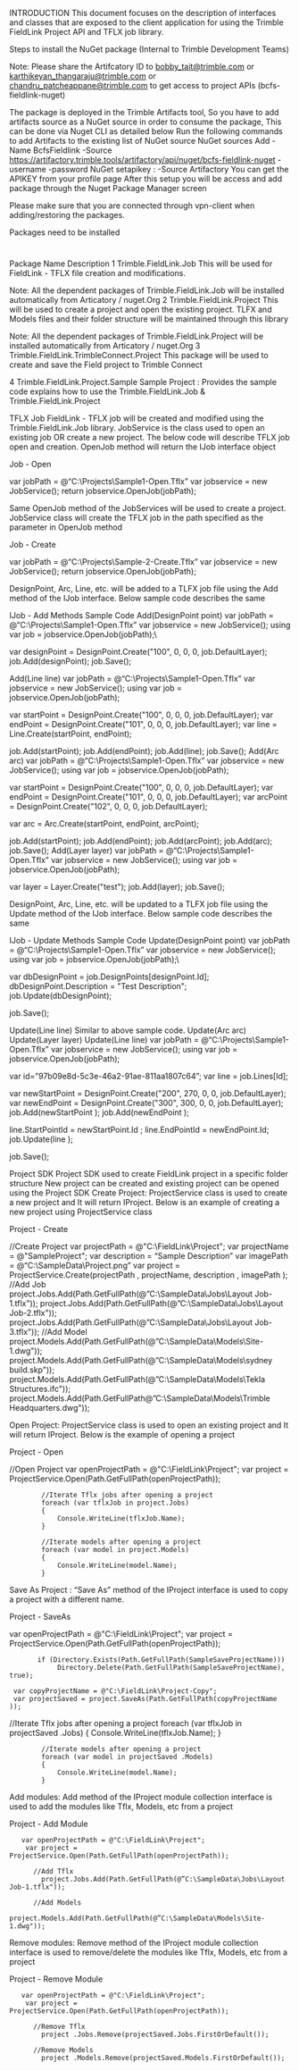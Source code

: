 INTRODUCTION
	This document focuses on the description of interfaces and classes that are exposed to the client application for using the Trimble FieldLink Project API and TFLX job library.

Steps to install the NuGet package (Internal to Trimble Development Teams)

Note:  Please share the Artifcatory ID to bobby_tait@trimble.com or karthikeyan_thangaraju@trimble.com or  chandru_patcheappane@trimble.com to get access to project APIs (bcfs-fieldlink-nuget)


The package is deployed in the Trimble Artifacts tool, So you have to add artifacts source as a NuGet source in order to consume the package, This can be done via Nuget CLI as detailed below
Run the following commands to add Artifacts to the existing list of NuGet source
NuGet sources Add -Name BcfsFieldlink -Source https://artifactory.trimble.tools/artifactory/api/nuget/bcfs-fieldlink-nuget -username <USERNAME> -password <APIKEY>
NuGet setapikey <USERNAME>:<APIKEY> -Source Artifactory
You can get the APIKEY from your profile page
After this setup you will be access and add package through the Nuget Package Manager screen									
				

	


Please make sure that you are connected through vpn-client when adding/restoring the packages.


Packages need to be installed 

#
Package Name
Description 
1
Trimble.FieldLink.Job
This will be used for FieldLink - TFLX file creation and modifications.

Note: All the dependent packages of Trimble.FieldLink.Job will be installed automatically from Articatory / nuget.Org
2
Trimble.FieldLink.Project
This will be used to create a project and open the existing project. TLFX and Models files and their folder structure will be maintained through this library 

Note: All the dependent packages of Trimble.FieldLink.Project will be installed automatically from Articatory / nuget.Org
3
Trimble.FieldLink.TrimbleConnect.Project
This package will be used to create and save the Field project to Trimble Connect 


4
Trimble.FieldLink.Project.Sample
Sample Project : Provides the sample code explains how to use the Trimble.FieldLink.Job & Trimble.FieldLink.Project


TFLX Job 
FieldLink - TFLX job will be created and modified using the Trimble.FieldLink.Job library. 
JobService is the class used to open an existing job OR create a new project. The below code will describe TFLX job open and creation. OpenJob method will return the IJob interface object 
		
Job - Open

var jobPath = @“C:\Projects\Sample1-Open.Tflx”
var jobservice = new JobService();
 return jobservice.OpenJob(jobPath);


	
Same OpenJob method of the JobServices will be used to create a project. JobService class will 
create the TFLX job in the path specified as the parameter in OpenJob method 

Job - Create

var jobPath = @“C:\Projects\Sample-2-Create.Tflx”
var jobservice = new JobService();
 return jobservice.OpenJob(jobPath);


DesignPoint, Arc, Line, etc. will be added to a TLFX job file using the Add method of the IJob interface. Below sample code describes the same 
	
IJob - Add Methods
Sample Code
Add(DesignPoint point)
var jobPath = @“C:\Projects\Sample1-Open.Tflx”
var jobservice = new JobService();
using var job =  jobservice.OpenJob(jobPath);\

var designPoint = DesignPoint.Create("100", 0, 0, 0, job.DefaultLayer);
 job.Add(designPoint);
job.Save();


Add(Line line)
var jobPath = @“C:\Projects\Sample1-Open.Tflx”
var jobservice = new JobService();
using var job =  jobservice.OpenJob(jobPath);

var startPoint = DesignPoint.Create("100", 0, 0, 0, job.DefaultLayer);
 var endPoint = DesignPoint.Create("101", 0, 0, 0, job.DefaultLayer);
 var line = Line.Create(startPoint, endPoint);

 job.Add(startPoint);
 job.Add(endPoint);
 job.Add(line);
 job.Save();
Add(Arc arc)
var jobPath = @“C:\Projects\Sample1-Open.Tflx”
var jobservice = new JobService();
using var job =  jobservice.OpenJob(jobPath);

var startPoint = DesignPoint.Create("100", 0, 0, 0, job.DefaultLayer);
 var endPoint = DesignPoint.Create("101", 0, 0, 0, job.DefaultLayer);
 var arcPoint = DesignPoint.Create("102", 0, 0, 0, job.DefaultLayer);

var arc = Arc.Create(startPoint, endPoint, arcPoint);

  job.Add(startPoint);
 job.Add(endPoint);
 job.Add(arcPoint);
 job.Add(arc);
 job.Save();
Add(Layer layer)
var jobPath = @“C:\Projects\Sample1-Open.Tflx”
var jobservice = new JobService();
using var job =  jobservice.OpenJob(jobPath);

  var layer = Layer.Create("test");
  job.Add(layer);
 job.Save();


DesignPoint, Arc, Line, etc. will be updated to a TLFX job file using the Update method of the IJob interface. Below sample code describes the same 
	
		
IJob - Update Methods
Sample Code
Update(DesignPoint point)
var jobPath = @“C:\Projects\Sample1-Open.Tflx”
var jobservice = new JobService();
using var job =  jobservice.OpenJob(jobPath);\

var dbDesignPoint = job.DesignPoints[designPoint.Id];
dbDesignPoint.Description = "Test Description";
job.Update(dbDesignPoint);

job.Save();



Update(Line line)
Similar to above sample code. 
Update(Arc arc)
Update(Layer layer)
Update(Line line)
var jobPath = @“C:\Projects\Sample1-Open.Tflx”
var jobservice = new JobService();
using var job =  jobservice.OpenJob(jobPath);

var id=”97b09e8d-5c3e-46a2-91ae-811aa1807c64”; 
var line = job.Lines[Id];

var newStartPoint = DesignPoint.Create("200", 270, 0, 0, job.DefaultLayer);
 var newEndPoint = DesignPoint.Create("300", 300, 0, 0, job.DefaultLayer);
 job.Add(newStartPoint );
 job.Add(newEndPoint );

line.StartPointId = newStartPoint.Id ;
line.EndPointId = newEndPoint.Id; 
job.Update(line );



job.Save();




Project SDK
Project SDK used to create FieldLink project in a specific folder structure 
New project can be created and existing project can be opened using the Project SDK 
Create Project: ProjectService class is used to create a new project and It will return IProject. Below is an example of creating a new project using ProjectService class 

	
Project - Create

//Create Project
           var  projectPath = @"C:\FieldLink\Project";
           var  projectName = @"SampleProject";
           var description = “Sample Description”
           var imagePath = @“C:\SampleData\Project.png” 
            var project = ProjectService.Create(projectPath , projectName, description , imagePath );
            //Add Job
            project.Jobs.Add(Path.GetFullPath(@”C:\SampleData\Jobs\Layout Job-1.tflx"));
            project.Jobs.Add(Path.GetFullPath(@”C:\SampleData\Jobs\Layout Job-2.tflx"));
            project.Jobs.Add(Path.GetFullPath(@”C:\SampleData\Jobs\Layout Job-3.tflx"));
            //Add Model
            project.Models.Add(Path.GetFullPath(@”C:\SampleData\Models\Site-1.dwg"));
            project.Models.Add(Path.GetFullPath(@”C:\SampleData\Models\sydney build.skp"));
            project.Models.Add(Path.GetFullPath(@”C:\SampleData\Models\Tekla Structures.ifc"));
            project.Models.Add(Path.GetFullPath@”C:\SampleData\Models\Trimble Headquarters.dwg"));




Open Project: ProjectService class is used to open an existing project and It will return  IProject. Below is the example of opening a project 


Project - Open

 //Open Project
 var openProjectPath = @"C:\FieldLink\Project";
    var project = ProjectService.Open(Path.GetFullPath(openProjectPath));

            //Iterate Tflx jobs after opening a project 
            foreach (var tflxJob in project.Jobs)
            {
                Console.WriteLine(tflxJob.Name);
            }

            //Iterate models after opening a project 
            foreach (var model in project.Models)
            {
                Console.WriteLine(model.Name);
            }





Save As Project : “Save As” method of the IProject interface is used to copy a project with a different name. 

Project - SaveAs

 var openProjectPath = @"C:\FieldLink\Project";
    var project = ProjectService.Open(Path.GetFullPath(openProjectPath));

           if (Directory.Exists(Path.GetFullPath(SampleSaveProjectName)))
                Directory.Delete(Path.GetFullPath(SampleSaveProjectName), true);
        
     var copyProjectName = @"C:\FieldLink\Project-Copy";
     var projectSaved = project.SaveAs(Path.GetFullPath(copyProjectName ));

 //Iterate Tflx jobs after opening a project 
            foreach (var tflxJob in projectSaved .Jobs)
            {
                Console.WriteLine(tflxJob.Name);
            }

            //Iterate models after opening a project 
            foreach (var model in projectSaved .Models)
            {
                Console.WriteLine(model.Name);
            }

Add modules: Add method of the IProject module collection interface is used to add the modules like Tflx, Models, etc from a project 


Project - Add Module

       var openProjectPath = @"C:\FieldLink\Project";
        var project = ProjectService.Open(Path.GetFullPath(openProjectPath));

          //Add Tflx
            project.Jobs.Add(Path.GetFullPath(@”C:\SampleData\Jobs\Layout Job-1.tflx"));

          //Add Models
           project.Models.Add(Path.GetFullPath(@”C:\SampleData\Models\Site-1.dwg"));





Remove modules: Remove method of the IProject module collection interface is used to remove/delete the modules like Tflx, Models, etc from a project 

Project - Remove Module

       var openProjectPath = @"C:\FieldLink\Project";
        var project = ProjectService.Open(Path.GetFullPath(openProjectPath));

          //Remove Tflx
            project .Jobs.Remove(projectSaved.Jobs.FirstOrDefault());

          //Remove Models
            project .Models.Remove(projectSaved.Models.FirstOrDefault());






